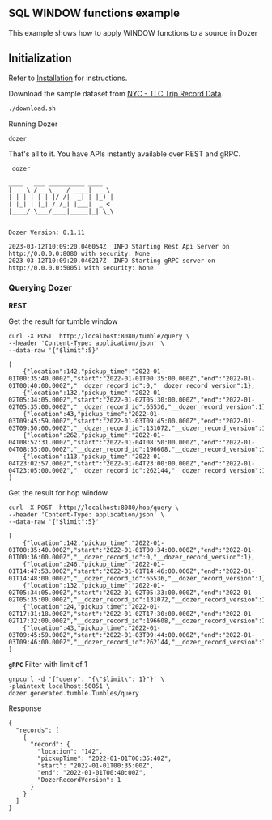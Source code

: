 ## SQL WINDOW functions example

This example shows how to apply WINDOW functions to a source in Dozer

## Initialization
Refer to [Installation](https://getdozer.io/docs/installation) for instructions.

Download the sample dataset from [NYC - TLC Trip Record Data](https://www.nyc.gov/site/tlc/about/tlc-trip-record-data.page).
```bash
./download.sh
```

Running Dozer
```
dozer
```

That's all to it. You have APIs instantly available over REST and gRPC.

```
 dozer

____   ___ __________ ____
|  _ \ / _ \__  / ____|  _ \
| | | | | | |/ /|  _| | |_) |
| |_| | |_| / /_| |___|  _ <
|____/ \___/____|_____|_| \_\


Dozer Version: 0.1.11

2023-03-12T10:09:20.046054Z  INFO Starting Rest Api Server on http://0.0.0.0:8080 with security: None
2023-03-12T10:09:20.046217Z  INFO Starting gRPC server on http://0.0.0.0:50051 with security: None
```


### Querying Dozer

**REST**

Get the result for tumble window
```
curl -X POST  http://localhost:8080/tumble/query \
--header 'Content-Type: application/json' \
--data-raw '{"$limit":5}'
```

```
[
    {"location":142,"pickup_time":"2022-01-01T00:35:40.000Z","start":"2022-01-01T00:35:00.000Z","end":"2022-01-01T00:40:00.000Z","__dozer_record_id":0,"__dozer_record_version":1},
    {"location":132,"pickup_time":"2022-01-02T05:34:05.000Z","start":"2022-01-02T05:30:00.000Z","end":"2022-01-02T05:35:00.000Z","__dozer_record_id":65536,"__dozer_record_version":1},
    {"location":43,"pickup_time":"2022-01-03T09:45:59.000Z","start":"2022-01-03T09:45:00.000Z","end":"2022-01-03T09:50:00.000Z","__dozer_record_id":131072,"__dozer_record_version":1},
    {"location":262,"pickup_time":"2022-01-04T08:52:31.000Z","start":"2022-01-04T08:50:00.000Z","end":"2022-01-04T08:55:00.000Z","__dozer_record_id":196608,"__dozer_record_version":1},
    {"location":113,"pickup_time":"2022-01-04T23:02:57.000Z","start":"2022-01-04T23:00:00.000Z","end":"2022-01-04T23:05:00.000Z","__dozer_record_id":262144,"__dozer_record_version":1}
]
```

Get the result for hop window
```
curl -X POST  http://localhost:8080/hop/query \
--header 'Content-Type: application/json' \
--data-raw '{"$limit":5}'
```

```
[
    {"location":142,"pickup_time":"2022-01-01T00:35:40.000Z","start":"2022-01-01T00:34:00.000Z","end":"2022-01-01T00:36:00.000Z","__dozer_record_id":0,"__dozer_record_version":1},
    {"location":246,"pickup_time":"2022-01-01T14:47:53.000Z","start":"2022-01-01T14:46:00.000Z","end":"2022-01-01T14:48:00.000Z","__dozer_record_id":65536,"__dozer_record_version":1},
    {"location":132,"pickup_time":"2022-01-02T05:34:05.000Z","start":"2022-01-02T05:33:00.000Z","end":"2022-01-02T05:35:00.000Z","__dozer_record_id":131072,"__dozer_record_version":1},
    {"location":24,"pickup_time":"2022-01-02T17:31:18.000Z","start":"2022-01-02T17:30:00.000Z","end":"2022-01-02T17:32:00.000Z","__dozer_record_id":196608,"__dozer_record_version":1},
    {"location":43,"pickup_time":"2022-01-03T09:45:59.000Z","start":"2022-01-03T09:44:00.000Z","end":"2022-01-03T09:46:00.000Z","__dozer_record_id":262144,"__dozer_record_version":1}
]
```


**`gRPC`**
Filter with limit of 1
```
grpcurl -d '{"query": "{\"$limit\": 1}"}' \
-plaintext localhost:50051 \
dozer.generated.tumble.Tumbles/query
```
Response
```
{
  "records": [
    {
      "record": {
        "location": "142",
        "pickupTime": "2022-01-01T00:35:40Z",
        "start": "2022-01-01T00:35:00Z",
        "end": "2022-01-01T00:40:00Z",
        "DozerRecordVersion": 1
      }
    }
  ]
}
```


 

